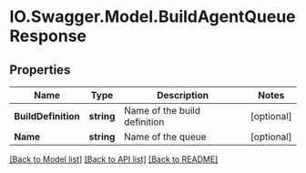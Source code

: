 # IO.Swagger.Model.BuildAgentQueueResponse
## Properties

Name | Type | Description | Notes
------------ | ------------- | ------------- | -------------
**BuildDefinition** | **string** | Name of the build definition | [optional] 
**Name** | **string** | Name of the queue | [optional] 

[[Back to Model list]](../README.md#documentation-for-models) [[Back to API list]](../README.md#documentation-for-api-endpoints) [[Back to README]](../README.md)

